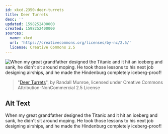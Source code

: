 ```yaml
---
id: xkcd.2350-deer-turrets
title: Deer Turrets
desc: ''
updated: 1598252400000
created: 1598252400000
sources:
  name: xkcd
  url: 'https://creativecommons.org/licenses/by-nc/2.5/'
  license: Creative Commons 2.5
---
```

![When my great grandfather designed the Titanic and it hit an iceberg and sank, he didn't sit around moping. He took those lessons to his next job designing airships, and he made the Hindenburg completely iceberg-proof!](https://imgs.xkcd.com/comics/deer_turrets.png)
> "[Deer Turrets](https://xkcd.com/2350/)", by Randall Munroe, licensed under Creative Commons Attribution-NonCommercial 2.5 License

## Alt Text
When my great grandfather designed the Titanic and it hit an iceberg and sank, he didn't sit around moping. He took those lessons to his next job designing airships, and he made the Hindenburg completely iceberg-proof!

